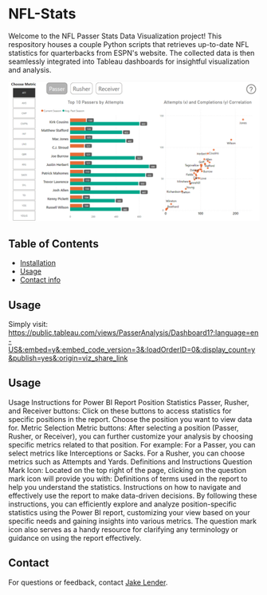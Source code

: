# NFL-Stats
Welcome to the NFL Passer Stats Data Visualization project! This respository houses a couple Python scripts that retrieves up-to-date NFL statistics for quarterbacks from ESPN's website. The collected data is then seamlessly integrated into Tableau dashboards for insightful visualization and analysis.

![Power BI NFL Dashboard](DashboardPhotoForReadMe.png)


## Table of Contents

- [Installation](#installation)
- [Usage](#usage)
- [Contact info](#contact)


## Usage
Simply visit: https://public.tableau.com/views/PasserAnalysis/Dashboard1?:language=en-US&:embed=y&:embed_code_version=3&:loadOrderID=0&:display_count=y&publish=yes&:origin=viz_share_link

## Usage
Usage Instructions for Power BI Report
Position Statistics
Passer, Rusher, and Receiver buttons: Click on these buttons to access statistics for specific positions in the report. Choose the position you want to view data for.
Metric Selection
Metric buttons: After selecting a position (Passer, Rusher, or Receiver), you can further customize your analysis by choosing specific metrics related to that position. For example:
For a Passer, you can select metrics like Interceptions or Sacks.
For a Rusher, you can choose metrics such as Attempts and Yards.
Definitions and Instructions
Question Mark Icon: Located on the top right of the page, clicking on the question mark icon will provide you with:
Definitions of terms used in the report to help you understand the statistics.
Instructions on how to navigate and effectively use the report to make data-driven decisions.
By following these instructions, you can efficiently explore and analyze position-specific statistics using the Power BI report, customizing your view based on your specific needs and gaining insights into various metrics. The question mark icon also serves as a handy resource for clarifying any terminology or guidance on using the report effectively.

## Contact
For questions or feedback, contact [Jake Lender](https://github.com/JacobLender).
